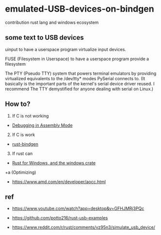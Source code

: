 # emulated-USB-devices-on-bindgen
contribution rust lang and windows ecosystem

## some text to USB devices

uinput to have a userspace program virtualize input devices.

FUSE (Filesystem in Userspace) to have a userspace program provide a filesystem

The PTY (Pseudo TTY) system that powers terminal emulators by providing virtualized equivalents to the /dev/tty* modes PySerial connects to. (It basically is the important parts of the kernel's serial device driver reused. I recommend The TTY demystified for anyone dealing with serial on Linux.)


## How to?

1. If C is not working  

- [Debugging in Assembly Mode](https://learn.microsoft.com/en-us/windows-hardware/drivers/debugger/debugging-in-assembly-mode)

2. If C is work

- [rust-bindgen](https://github.com/rust-lang/rust-bindgen)

3. If rust can  

- [Rust for Windows, and the windows crate](https://learn.microsoft.com/en-us/windows/dev-environment/rust/rust-for-windows)  


+a (Optimizing)
- https://www.amd.com/en/developer/aocc.html  



## ref  

- https://www.youtube.com/watch?app=desktop&v=GFHJMRj3PQc

- https://github.com/potto216/rust-usb-examples

- https://www.reddit.com/r/rust/comments/vz95n3/simulate_usb_device/
